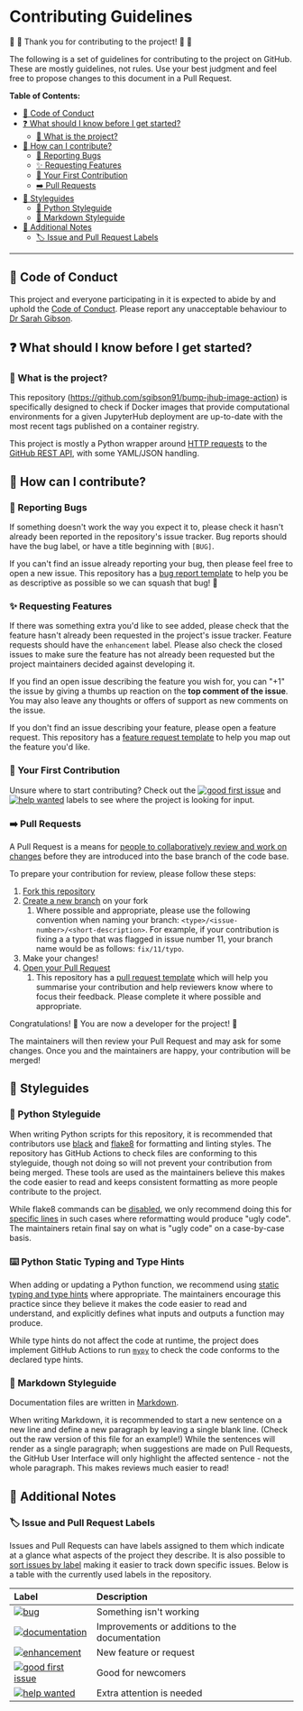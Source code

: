 # Contributing Guidelines

:space_invader: :tada: Thank you for contributing to the project! :tada: :space_invader:

The following is a set of guidelines for contributing to the project on GitHub.
These are mostly guidelines, not rules.
Use your best judgment and feel free to propose changes to this document in a Pull Request.

**Table of Contents:**

- [:purple_heart: Code of Conduct](#purple_heart-code-of-conduct)
- [:question: What should I know before I get started?](#question-what-should-i-know-before-i-get-started)
  - [:robot: What is the project?](#robot-what-is-the-project)
- [:gift: How can I contribute?](#gift-how-can-i-contribute)
  - [:bug: Reporting Bugs](#bug-reporting-bugs)
  - [:sparkles: Requesting Features](#sparkles-requesting-features)
  - [:hatching_chick: Your First Contribution](#hatching_chick-your-first-contribution)
  - [:arrow_right: Pull Requests](#arrow_right-pull-requests)
- [:art: Styleguides](#art-styleguides)
  - [:snake: Python Styleguide](#snake-python-styleguide)
  - [:pencil: Markdown Styleguide](#pencil-markdown-styleguide)
- [:notebook: Additional Notes](#notebook-additional-notes)
  - [:label: Issue and Pull Request Labels](#label-issue-and-pull-request-labels)

---

## :purple_heart: Code of Conduct

This project and everyone participating in it is expected to abide by and uphold the [Code of Conduct](CODE_OF_CONDUCT.md).
Please report any unacceptable behaviour to [Dr Sarah Gibson](mailto:drsarahlgibson@gmail.com).

## :question: What should I know before I get started?

### :robot: What is the project?

This repository (<https://github.com/sgibson91/bump-jhub-image-action>) is specifically designed to check if Docker images that provide computational environments for a given JupyterHub deployment are up-to-date with the most recent tags published on a container registry.

This project is mostly a Python wrapper around [HTTP requests](https://www.codecademy.com/articles/http-requests) to the [GitHub REST API](https://developer.github.com/v3/), with some YAML/JSON handling.

## :gift: How can I contribute?

### :bug: Reporting Bugs

If something doesn't work the way you expect it to, please check it hasn't already been reported in the repository's issue tracker.
Bug reports should have the bug label, or have a title beginning with `[BUG]`.

If you can't find an issue already reporting your bug, then please feel free to open a new issue.
This repository has a [bug report template](.github/ISSUE_TEMPLATE/bug_report.md) to help you be as descriptive as possible so we can squash that bug! :muscle:

### :sparkles: Requesting Features

If there was something extra you'd like to see added, please check that the feature hasn't already been requested in the project's issue tracker.
Feature requests should have the `enhancement` label.
Please also check the closed issues to make sure the feature has not already been requested but the project maintainers decided against developing it.

If you find an open issue describing the feature you wish for, you can "+1" the issue by giving a thumbs up reaction on the **top comment of the issue**.
You may also leave any thoughts or offers of support as new comments on the issue.

If you don't find an issue describing your feature, please open a feature request.
This repository has a [feature request template](.github/ISSUE_TEMPLATE/feature_request.md) to help you map out the feature you'd like.

### :hatching_chick: Your First Contribution

Unsure where to start contributing?
Check out the [![good first issue](https://img.shields.io/github/labels/sgibson91/bump-jhub-image-action/good%20first%20issue)](https://github.com/sgibson91/bump-jhub-image-action/labels/good%20first%20issue) and [![help wanted](https://img.shields.io/github/labels/sgibson91/bump-jhub-image-action/help%20wanted)](https://github.com/sgibson91/bump-jhub-image-action/labels/help%20wanted) labels to see where the project is looking for input.

### :arrow_right: Pull Requests

A Pull Request is a means for [people to collaboratively review and work on changes](https://help.github.com/en/github/collaborating-with-issues-and-pull-requests/about-pull-requests) before they are introduced into the base branch of the code base.

To prepare your contribution for review, please follow these steps:

1. [Fork this repository](https://help.github.com/en/github/getting-started-with-github/fork-a-repo)
2. [Create a new branch](https://help.github.com/en/github/collaborating-with-issues-and-pull-requests/creating-and-deleting-branches-within-your-repository) on your fork
   1. Where possible and appropriate, please use the following convention when naming your branch: `<type>/<issue-number>/<short-description>`.
      For example, if your contribution is fixing a a typo that was flagged in issue number 11, your branch name would be as follows: `fix/11/typo`.
3. Make your changes!
4. [Open your Pull Request](https://help.github.com/en/github/collaborating-with-issues-and-pull-requests/creating-a-pull-request-from-a-fork)
   1. This repository has a [pull request template](.github/PULL_REQUEST_TEMPLATE.md) which will help you summarise your contribution and help reviewers know where to focus their feedback.
      Please complete it where possible and appropriate.

Congratulations! :tada:
You are now a developer for the project! :space_invader:

The maintainers will then review your Pull Request and may ask for some changes.
Once you and the maintainers are happy, your contribution will be merged!

## :art: Styleguides

### :snake: Python Styleguide

When writing Python scripts for this repository, it is recommended that contributors use [black](https://github.com/psf/black) and [flake8](https://flake8.pycqa.org/en/latest/) for formatting and linting styles.
The repository has GitHub Actions to check files are conforming to this styleguide, though not doing so will not prevent your contribution from being merged.
These tools are used as the maintainers believe this makes the code easier to read and keeps consistent formatting as more people contribute to the project.

While flake8 commands can be [disabled](https://flake8.pycqa.org/en/latest/user/violations.html), we only recommend doing this for [specific lines](https://flake8.pycqa.org/en/latest/user/violations.html#in-line-ignoring-errors) in such cases where reformatting would produce "ugly code".
The maintainers retain final say on what is "ugly code" on a case-by-case basis.

### :keyboard: Python Static Typing and Type Hints

When adding or updating a Python function, we recommend using [static typing and type hints](https://docs.python.org/3/library/typing.html) where appropriate.
The maintainers encourage this practice since they believe it makes the code easier to read and understand, and explicitly defines what inputs and outputs a function may produce.

While type hints do not affect the code at runtime, the project does implement GitHub Actions to run [`mypy`](https://mypy.readthedocs.io/en/stable/) to check the code conforms to the declared type hints.

### :pencil: Markdown Styleguide

Documentation files are written in [Markdown](https://guides.github.com/features/mastering-markdown/).

When writing Markdown, it is recommended to start a new sentence on a new line and define a new paragraph by leaving a single blank line.
(Check out the raw version of this file for an example!)
While the sentences will render as a single paragraph; when suggestions are made on Pull Requests, the GitHub User Interface will only highlight the affected sentence - not the whole paragraph.
This makes reviews much easier to read!

## :notebook: Additional Notes

### :label: Issue and Pull Request Labels

Issues and Pull Requests can have labels assigned to them which indicate at a glance what aspects of the project they describe.
It is also possible to [sort issues by label](https://help.github.com/en/github/managing-your-work-on-github/filtering-issues-and-pull-requests-by-labels) making it easier to track down specific issues.
Below is a table with the currently used labels in the repository.

| Label | Description |
| :--- | :--- |
| [![bug](https://img.shields.io/github/labels/sgibson91/bump-jhub-image-action/bug)](https://github.com/sgibson91/bump-jhub-image-action/labels/bug) | Something isn't working |
| [![documentation](https://img.shields.io/github/labels/sgibson91/bump-jhub-image-action/documentation)](https://github.com/sgibson91/bump-jhub-image-action/labels/documentation) | Improvements or additions to the documentation |
| [![enhancement](https://img.shields.io/github/labels/sgibson91/bump-jhub-image-action/enhancement)](https://github.com/sgibson91/bump-jhub-image-action/labels/enhancement) | New feature or request |
| [![good first issue](https://img.shields.io/github/labels/sgibson91/bump-jhub-image-action/good%20first%20issue)](https://github.com/sgibson91/bump-jhub-image-action/labels/good%20first%20issue) | Good for newcomers |
| [![help wanted](https://img.shields.io/github/labels/sgibson91/bump-jhub-image-action/help%20wanted)](https://github.com/sgibson91/bump-jhub-image-action/labels/help%20wanted) | Extra attention is needed |
